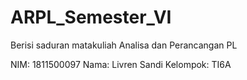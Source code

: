 # ARPL_Semester_VI
Berisi saduran matakuliah Analisa dan Perancangan PL

NIM: 1811500097 
Nama: Livren Sandi
Kelompok: TI6A
